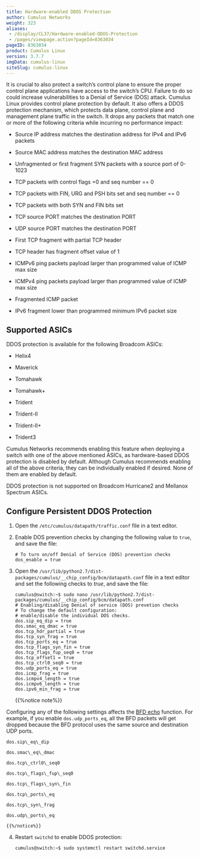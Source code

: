 ```yaml
---
title: Hardware-enabled DDOS Protection
author: Cumulus Networks
weight: 323
aliases:
 - /display/CL37/Hardware-enabled-DDOS-Protection
 - /pages/viewpage.action?pageId=8363034
pageID: 8363034
product: Cumulus Linux
version: 3.7.7
imgData: cumulus-linux
siteSlug: cumulus-linux
---
```

It is crucial to also protect a switch’s control plane to ensure the
proper control plane applications have access to the switch’s CPU.
Failure to do so could increase vulnerabilities to a Denial of Service
(DOS) attack. Cumulus Linux provides control plane protection by
default. It also offers a DDOS protection mechanism, which protects data
plane, control plane and management plane traffic in the switch. It
drops any packets that match one or more of the following criteria while
incurring no performance impact:

  - Source IP address matches the destination address for IPv4 and IPv6
    packets

  - Source MAC address matches the destination MAC address

  - Unfragmented or first fragment SYN packets with a source port of
    0-1023

  - TCP packets with control flags =0 and seq number == 0

  - TCP packets with FIN, URG and PSH bits set and seq number == 0

  - TCP packets with both SYN and FIN bits set

  - TCP source PORT matches the destination PORT

  - UDP source PORT matches the destination PORT

  - First TCP fragment with partial TCP header

  - TCP header has fragment offset value of 1

  - ICMPv6 ping packets payload larger than programmed value of ICMP max
    size

  - ICMPv4 ping packets payload larger than programmed value of ICMP max
    size

  - Fragmented ICMP packet

  - IPv6 fragment lower than programmed minimum IPv6 packet size

## <span>Supported ASICs</span>

DDOS protection is available for the following Broadcom ASICs:

  - Helix4

  - Maverick

  - Tomahawk

  - Tomahawk+

  - Trident

  - Trident-II

  - Trident-II+

  - Trident3

Cumulus Networks recommends enabling this feature when deploying a
switch with one of the above mentioned ASICs, as hardware-based DDOS
protection is disabled by default. Although Cumulus recommends enabling
all of the above criteria, they can be individually enabled if desired.
None of them are enabled by default.

DDOS protection is not supported on Broadcom Hurricane2 and Mellanox
Spectrum ASICs.

## <span>Configure Persistent DDOS Protection</span>

1.  Open the `/etc/cumulus/datapath/traffic.conf` file in a text editor.

2.  Enable DOS prevention checks by changing the following value to
    `true`, and save the file:

        # To turn on/off Denial of Service (DOS) prevention checks
        dos_enable = true

3.  Open the
    `/usr/lib/python2.7/dist-packages/cumulus/__chip_config/bcm/datapath.conf`
    file in a text editor and set the following checks to *true*, and
    save the file:

        cumulus@switch:~$ sudo nano /usr/lib/python2.7/dist-packages/cumulus/__chip_config/bcm/datapath.conf
        # Enabling/disabling Denial of service (DOS) prevetion checks
        # To change the default configuration:
        # enable/disable the individual DOS checks.
        dos.sip_eq_dip = true
        dos.smac_eq_dmac = true
        dos.tcp_hdr_partial = true
        dos.tcp_syn_frag = true
        dos.tcp_ports_eq = true
        dos.tcp_flags_syn_fin = true
        dos.tcp_flags_fup_seq0 = true
        dos.tcp_offset1 = true
        dos.tcp_ctrl0_seq0 = true
        dos.udp_ports_eq = true
        dos.icmp_frag = true
        dos.icmpv4_length = true
        dos.icmpv6_length = true
        dos.ipv6_min_frag = true

    {{%notice note%}}

Configuring any of the following settings affects the [BFD
    echo](/cumulus-linux/Layer-3/Bidirectional-Forwarding-Detection---BFD)
    function. For example, if you enable `dos.udp_ports_eq`, all the BFD
    packets will get dropped because the BFD protocol uses the same
    source and destination UDP ports.

    dos.sip\_eq\_dip

    dos.smac\_eq\_dmac

    dos.tcp\_ctrl0\_seq0

    dos.tcp\_flags\_fup\_seq0

    dos.tcp\_flags\_syn\_fin

    dos.tcp\_ports\_eq

    dos.tcp\_syn\_frag

    dos.udp\_ports\_eq

    {{%/notice%}}

4.  Restart `switchd` to enable DDOS protection:

        cumulus@switch:~$ sudo systemctl restart switchd.service

<article id="html-search-results" class="ht-content" style="display: none;">

</article>

<footer id="ht-footer">

</footer>
